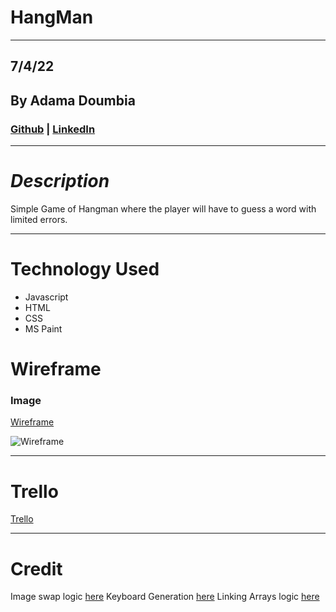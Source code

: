 # **HangMan**

---

## 7/4/22

## By Adama Doumbia

### [Github](https://github.com/apd5392/) | [LinkedIn](https://www.linkedin.com/in/adama-doumbia-417447a3)

---

# **_Description_**

Simple Game of Hangman where the player will have to guess a word with limited errors.

---

# **Technology Used**

- Javascript
- HTML
- CSS
- MS Paint

# **Wireframe**

### Image

[Wireframe](https://www.figma.com/file/KOrnMSYnWTmdMJLmTtRGqM/Hang-Man-Project?node-id=0%3A1)

![Wireframe](https://i.imgur.com/5zm2OBI.png)


---

# **Trello**

[Trello](https://trello.com/invite/b/IALlGxlW/9f67328e5e810b92933e81ce747d70e3/hangman-game-project)

---

# Credit

Image swap logic [here](//https://www.youtube.com/watch?v=DoVG1q71ZOU)
Keyboard Generation [here](https://www.youtube.com/watch?v=UsSBmCmiKmI)
Linking Arrays logic [here](https://www.youtube.com/watch?v=85FamWPXy4c&t=33s)
